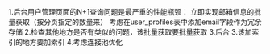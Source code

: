 1.后台用户管理页面的N+1查询问题是最严重的性能瓶颈：
立即实现邮箱信息的批量获取（按分页指定的数量来）
考虑在user_profiles表中添加email字段作为冗余存储
2.检查其他地方是否有类似的问题，该批量获取要批量获取
3.后台
3.该加索引的地方要加索引
4.考虑连接池优化